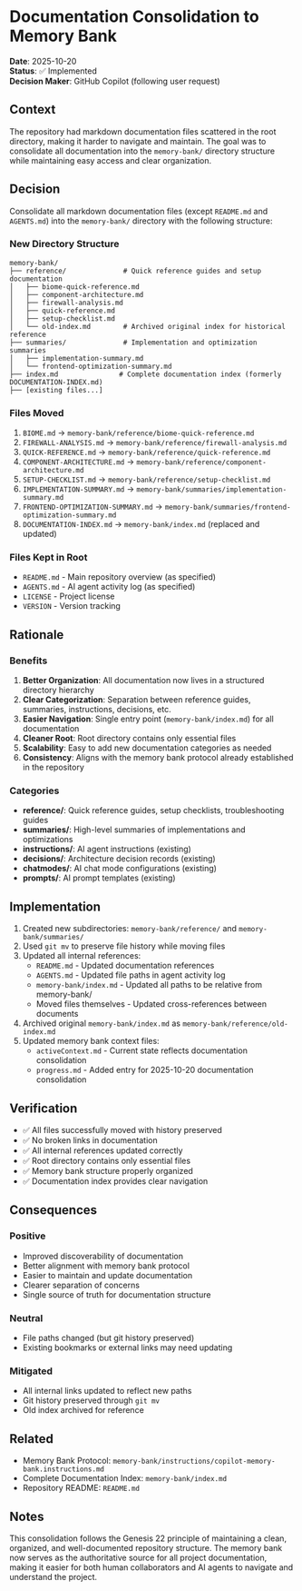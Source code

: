# Documentation Consolidation to Memory Bank

**Date**: 2025-10-20  
**Status**: ✅ Implemented  
**Decision Maker**: GitHub Copilot (following user request)

## Context

The repository had markdown documentation files scattered in the root directory, making it harder to navigate and maintain. The goal was to consolidate all documentation into the `memory-bank/` directory structure while maintaining easy access and clear organization.

## Decision

Consolidate all markdown documentation files (except `README.md` and `AGENTS.md`) into the `memory-bank/` directory with the following structure:

### New Directory Structure

```
memory-bank/
├── reference/              # Quick reference guides and setup documentation
│   ├── biome-quick-reference.md
│   ├── component-architecture.md
│   ├── firewall-analysis.md
│   ├── quick-reference.md
│   ├── setup-checklist.md
│   └── old-index.md        # Archived original index for historical reference
├── summaries/              # Implementation and optimization summaries
│   ├── implementation-summary.md
│   └── frontend-optimization-summary.md
├── index.md               # Complete documentation index (formerly DOCUMENTATION-INDEX.md)
├── [existing files...]
```

### Files Moved

1. `BIOME.md` → `memory-bank/reference/biome-quick-reference.md`
2. `FIREWALL-ANALYSIS.md` → `memory-bank/reference/firewall-analysis.md`
3. `QUICK-REFERENCE.md` → `memory-bank/reference/quick-reference.md`
4. `COMPONENT-ARCHITECTURE.md` → `memory-bank/reference/component-architecture.md`
5. `SETUP-CHECKLIST.md` → `memory-bank/reference/setup-checklist.md`
6. `IMPLEMENTATION-SUMMARY.md` → `memory-bank/summaries/implementation-summary.md`
7. `FRONTEND-OPTIMIZATION-SUMMARY.md` → `memory-bank/summaries/frontend-optimization-summary.md`
8. `DOCUMENTATION-INDEX.md` → `memory-bank/index.md` (replaced and updated)

### Files Kept in Root

- `README.md` - Main repository overview (as specified)
- `AGENTS.md` - AI agent activity log (as specified)
- `LICENSE` - Project license
- `VERSION` - Version tracking

## Rationale

### Benefits

1. **Better Organization**: All documentation now lives in a structured directory hierarchy
2. **Clear Categorization**: Separation between reference guides, summaries, instructions, decisions, etc.
3. **Easier Navigation**: Single entry point (`memory-bank/index.md`) for all documentation
4. **Cleaner Root**: Root directory contains only essential files
5. **Scalability**: Easy to add new documentation categories as needed
6. **Consistency**: Aligns with the memory bank protocol already established in the repository

### Categories

- **reference/**: Quick reference guides, setup checklists, troubleshooting guides
- **summaries/**: High-level summaries of implementations and optimizations
- **instructions/**: AI agent instructions (existing)
- **decisions/**: Architecture decision records (existing)
- **chatmodes/**: AI chat mode configurations (existing)
- **prompts/**: AI prompt templates (existing)

## Implementation

1. Created new subdirectories: `memory-bank/reference/` and `memory-bank/summaries/`
2. Used `git mv` to preserve file history while moving files
3. Updated all internal references:
   - `README.md` - Updated documentation references
   - `AGENTS.md` - Updated file paths in agent activity log
   - `memory-bank/index.md` - Updated all paths to be relative from memory-bank/
   - Moved files themselves - Updated cross-references between documents
4. Archived original `memory-bank/index.md` as `memory-bank/reference/old-index.md`
5. Updated memory bank context files:
   - `activeContext.md` - Current state reflects documentation consolidation
   - `progress.md` - Added entry for 2025-10-20 documentation consolidation

## Verification

- ✅ All files successfully moved with history preserved
- ✅ No broken links in documentation
- ✅ All internal references updated correctly
- ✅ Root directory contains only essential files
- ✅ Memory bank structure properly organized
- ✅ Documentation index provides clear navigation

## Consequences

### Positive

- Improved discoverability of documentation
- Better alignment with memory bank protocol
- Easier to maintain and update documentation
- Clearer separation of concerns
- Single source of truth for documentation structure

### Neutral

- File paths changed (but git history preserved)
- Existing bookmarks or external links may need updating

### Mitigated

- All internal links updated to reflect new paths
- Git history preserved through `git mv`
- Old index archived for reference

## Related

- Memory Bank Protocol: `memory-bank/instructions/copilot-memory-bank.instructions.md`
- Complete Documentation Index: `memory-bank/index.md`
- Repository README: `README.md`

## Notes

This consolidation follows the Genesis 22 principle of maintaining a clean, organized, and well-documented repository structure. The memory bank now serves as the authoritative source for all project documentation, making it easier for both human collaborators and AI agents to navigate and understand the project.
